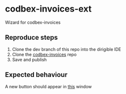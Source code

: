 # codbex-invoices-ext
Wizard for codbex-invoices

## Reproduce steps

1. Clone the dev branch of this repo into the dirigible IDE
2. Clone the [codbex-invoices](https://github.com/codbex/codbex-invoices) repo
3. Save and publish

## Expected behaviour

A new button should appear in [this](http://localhost:8080/services/web/codbex-partners/gen/ui/Suppliers/index.html?continue) window
